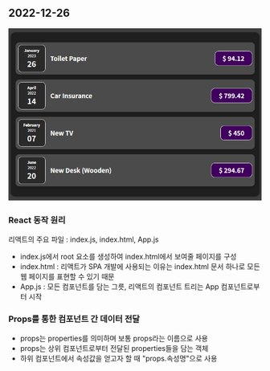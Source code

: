 ## 2022-12-26
<img src="./readme/2022-12-26.png" alt="1226" />

### React 동작 원리
리액트의 주요 파일 : index.js, index.html, App.js

- index.js에서 root 요소를 생성하여 index.html에서 보여줄 페이지를 구성
- index.html : 리액트가 SPA 개발에 사용되는 이유는 index.html 문서 하나로 모든 웹 페이지를 표현할 수 있기 때문
- App.js : 모든 컴포넌트를 담는 그릇, 리액트의 컴포넌트 트리는 App 컴포넌트로부터 시작

### Props를 통한 컴포넌트 간 데이터 전달
- props는 properties를 의미하며 보통 props라는 이름으로 사용
- props는 상위 컴포넌트로부터 전달된 properties들을 담는 객체
- 하위 컴포넌트에서 속성값을 얻고자 할 때 "props.속성명"으로 사용